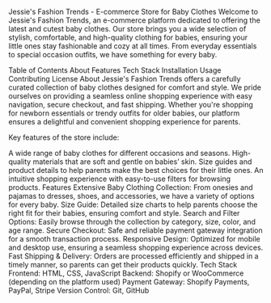 Jessie's Fashion Trends - E-commerce Store for Baby Clothes
Welcome to Jessie's Fashion Trends, an e-commerce platform dedicated to offering the latest and cutest baby clothes. Our store brings you a wide selection of stylish, comfortable, and high-quality clothing for babies, ensuring your little ones stay fashionable and cozy at all times. From everyday essentials to special occasion outfits, we have something for every baby.

Table of Contents
About
Features
Tech Stack
Installation
Usage
Contributing
License
About
Jessie's Fashion Trends offers a carefully curated collection of baby clothes designed for comfort and style. We pride ourselves on providing a seamless online shopping experience with easy navigation, secure checkout, and fast shipping. Whether you're shopping for newborn essentials or trendy outfits for older babies, our platform ensures a delightful and convenient shopping experience for parents.

Key features of the store include:

A wide range of baby clothes for different occasions and seasons.
High-quality materials that are soft and gentle on babies’ skin.
Size guides and product details to help parents make the best choices for their little ones.
An intuitive shopping experience with easy-to-use filters for browsing products.
Features
Extensive Baby Clothing Collection: From onesies and pajamas to dresses, shoes, and accessories, we have a variety of options for every baby.
Size Guide: Detailed size charts to help parents choose the right fit for their babies, ensuring comfort and style.
Search and Filter Options: Easily browse through the collection by category, size, color, and age range.
Secure Checkout: Safe and reliable payment gateway integration for a smooth transaction process.
Responsive Design: Optimized for mobile and desktop use, ensuring a seamless shopping experience across devices.
Fast Shipping & Delivery: Orders are processed efficiently and shipped in a timely manner, so parents can get their products quickly.
Tech Stack
Frontend: HTML, CSS, JavaScript
Backend: Shopify or WooCommerce (depending on the platform used)
Payment Gateway: Shopify Payments, PayPal, Stripe
Version Control: Git, GitHub
